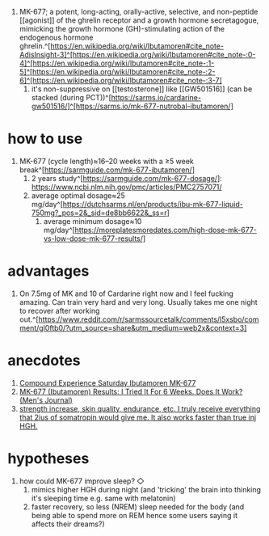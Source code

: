 1. MK-677; a potent, long-acting, orally-active, selective, and non-peptide [[agonist]] of the ghrelin receptor and a growth hormone secretagogue, mimicking the growth hormone (GH)-stimulating action of the endogenous hormone ghrelin.^[https://en.wikipedia.org/wiki/Ibutamoren#cite_note-AdisInsight-3]^[https://en.wikipedia.org/wiki/Ibutamoren#cite_note-:0-4]^[https://en.wikipedia.org/wiki/Ibutamoren#cite_note-:1-5]^[https://en.wikipedia.org/wiki/Ibutamoren#cite_note-:2-6]^[https://en.wikipedia.org/wiki/Ibutamoren#cite_note-:3-7]
	1. it's non-suppressive on [[testosterone]] like [[GW501516]] (can be stacked (during PCT))^[https://sarms.io/cardarine-gw501516/]^[https://sarms.io/mk-677-nutrobal-ibutamoren/]

# how to use
1. MK-677 (cycle length)≈16–20 weeks with a ≥5 week break^[https://sarmguide.com/mk-677-ibutamoren/]
	1. 2 years study^[https://sarmguide.com/mk-677-dosage/]: https://www.ncbi.nlm.nih.gov/pmc/articles/PMC2757071/
	2. average optimal dosage≈25 mg/day^[https://dutchsarms.nl/en/products/ibu-mk-677-liquid-750mg?_pos=2&_sid=de8bb6622&_ss=r]
		1. average minimum dosage≈10 mg/day^[https://moreplatesmoredates.com/high-dose-mk-677-vs-low-dose-mk-677-results/]

# advantages
1. On 7.5mg of MK and 10 of Cardarine right now and I feel fucking amazing. Can train very hard and very long. Usually takes me one night to recover after working out.^[https://www.reddit.com/r/sarmssourcetalk/comments/l5xsbo/comment/gl0ftb0/?utm_source=share&utm_medium=web2x&context=3]

# anecdotes
1. [Compound Experience Saturday Ibutamoren MK-677](https://www.reddit.com/r/steroids/comments/79aulj/compound_experience_saturday_ibutamoren_mk677/)
2. [MK-677 (Ibutamoren) Results: I Tried It For 6 Weeks. Does It Work? (Men's Journal)](https://www.mensjournal.com/health-fitness/mk-677-ibutamoren-results-i-tried-it-for-6-weeks-does-it-work/)
3. [strength increase, skin quality, endurance, etc. I truly receive everything that 2ius of somatropin would give me. It also works faster than true inj HGH.](https://www.reddit.com/r/sarmssourcetalk/comments/mckj4k/mk677_my_favorite_ped_for_good_reason/)

# hypotheses
1. how could MK-677 improve sleep?
   ◇
	1. mimics higher HGH during night (and 'tricking' the brain into thinking it's sleeping time e.g. same with melatonin)
	2. faster recovery, so less (NREM) sleep needed for the body (and being able to spend more on REM hence some users saying it affects their dreams?)
